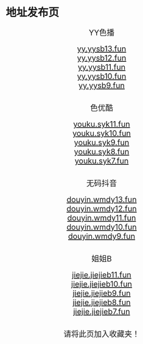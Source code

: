 # 地址发布页
<center>
<span style="font-size:20px">YY色播</span><br />
<br />
<span style="font-size:20px"><a href="https://yy.yysb13.fun/yy/" target="_blank">yy.yysb13.fun</a></span><br />
<span style="font-size:20px"><a href="https://yy.yysb12.fun/yy/" target="_blank">yy.yysb12.fun</a></span><br />
<span style="font-size:20px"><a href="https://yy.yysb11.fun/yy/" target="_blank">yy.yysb11.fun</a></span><br />
<span style="font-size:20px"><a href="https://yy.yysb10.fun/yy/" target="_blank">yy.yysb10.fun</a></span><br />
<span style="font-size:20px"><a href="https://yy.yysb9.fun/yy/" target="_blank">yy.yysb9.fun</a></span><br />
<br />

<span style="font-size:20px">色优酷</span><br />
<br />
<span style="font-size:20px"><a href="https://youku.syk11.fun/youku/" target="_blank">youku.syk11.fun</a></span><br />
<span style="font-size:20px"><a href="https://youku.syk10.fun/youku/" target="_blank">youku.syk10.fun</a></span><br />
<span style="font-size:20px"><a href="https://youku.syk9.fun/youku/" target="_blank">youku.syk9.fun</a></span><br />
<span style="font-size:20px"><a href="https://youku.syk8.fun/youku/" target="_blank">youku.syk8.fun</a></span><br />
<span style="font-size:20px"><a href="https://youku.syk7.fun/youku/" target="_blank">youku.syk7.fun</a></span><br />
<br />

<span style="font-size:20px">无码抖音</span><br />
<br />
<span style="font-size:20px"><a href="https://douyin.wmdy13.fun/douyin/" target="_blank">douyin.wmdy13.fun</a></span><br />
<span style="font-size:20px"><a href="https://douyin.wmdy12.fun/douyin/" target="_blank">douyin.wmdy12.fun</a></span><br />
<span style="font-size:20px"><a href="https://douyin.wmdy11.fun/douyin/" target="_blank">douyin.wmdy11.fun</a></span><br />
<span style="font-size:20px"><a href="https://douyin.wmdy10.fun/douyin/" target="_blank">douyin.wmdy10.fun</a></span><br />
<span style="font-size:20px"><a href="https://douyin.wmdy9.fun/douyin/" target="_blank">douyin.wmdy9.fun</a></span><br />
<br />

<span style="font-size:20px">姐姐B</span><br />
<br />
<span style="font-size:20px"><a href="https://jiejie.jiejieb11.fun/jiejie/" target="_blank">jiejie.jiejieb11.fun</a></span><br />
<span style="font-size:20px"><a href="https://jiejie.jiejieb10.fun/jiejie/" target="_blank">jiejie.jiejieb10.fun</a></span><br />
<span style="font-size:20px"><a href="https://jiejie.jiejieb9.fun/jiejie/" target="_blank">jiejie.jiejieb9.fun</a></span><br />
<span style="font-size:20px"><a href="https://jiejie.jiejieb8.fun/jiejie/" target="_blank">jiejie.jiejieb8.fun</a></span><br />
<span style="font-size:20px"><a href="https://jiejie.jiejieb7.fun/jiejie/" target="_blank">jiejie.jiejieb7.fun</a></span><br />
<br />

<span style="font-size:20px">请将此页加入收藏夹！</span>
</center>
